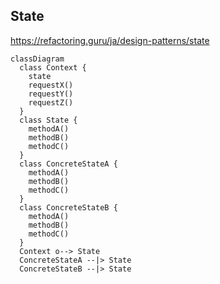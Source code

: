 ## State

https://refactoring.guru/ja/design-patterns/state

```mermaid
classDiagram
  class Context {
    state
    requestX()
    requestY()
    requestZ()
  }
  class State {
    methodA()
    methodB()
    methodC()
  }
  class ConcreteStateA {
    methodA()
    methodB()
    methodC()
  }
  class ConcreteStateB {
    methodA()
    methodB()
    methodC()
  }
  Context o--> State
  ConcreteStateA --|> State
  ConcreteStateB --|> State
```
